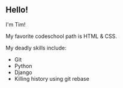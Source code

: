 Hello!
------

I'm Tim!

My favorite codeschool path is HTML & CSS.

My deadly skills include:
* Git
* Python
* Django
* Killing history using git rebase
